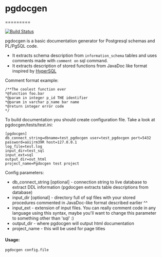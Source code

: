 # pgdocgen
=========

[![Build Status](https://travis-ci.org/C-Pro/pgdocgen.svg?branch=master)](https://travis-ci.org/C-Pro/pgdocgen)

pgdocgen is a basic documentation generator for Postgresql schemas and PL/PgSQL code.
* It extracts schema description from `information_schema` tables and uses comments made with `comment on` sql command.
* It extracts description of stored functions from JavaDoc like format inspired by [HyperSQL](http://projects.izzysoft.de/trac/hypersql)

Comment format example:
```
/**The coolest function ever
*@function foo.bar
*@param in integer p_id THE identifier
*@param in varchar p_name bar name
*@return integer error code
*/
```

To build documentation you should create configuration file.
Take a look at pgdocgen/tests/test.ini:

```
[pgdocgen]
db_connect_string=dbname=test_pgdocgen user=test_pgdocgen port=5432 password=aoijrm39R host=127.0.0.1
log_file=test.log
input_dir=test_sql
input_ext=sql
output_dir=out_html
project_name=Pgdocgen test project
```

Config parameters:
* db_connect_string [optional] - connection string to live database to extract DDL information (pgdocgen extracts table descriptions from database)
* input_dir [optional] - directory full of sql files with your stored procedures commented in JavaDoc-like format described earlier ^^
* input_ext - extension of input files. You can really comment code in any language using this syntax, maybe you'll want to change this parameter to something other than 'sql' :)
* output_dir - where pgdocgen will output html documentation
* project_name - this will be used for page titles


#### Usage:
```
pgdocgen config.file
```
